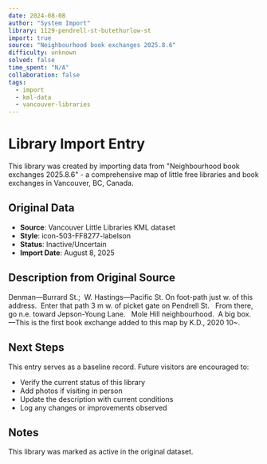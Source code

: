 ```yaml
---
date: 2024-08-08
author: "System Import"
library: 1129-pendrell-st-butethurlow-st
import: true
source: "Neighbourhood book exchanges 2025.8.6"
difficulty: unknown
solved: false
time_spent: "N/A"
collaboration: false
tags:
  - import
  - kml-data
  - vancouver-libraries
---
```


# Library Import Entry

This library was created by importing data from "Neighbourhood book exchanges 2025.8.6" - a comprehensive map of little free libraries and book exchanges in Vancouver, BC, Canada.

## Original Data

- **Source**: Vancouver Little Libraries KML dataset
- **Style**: icon-503-FF8277-labelson
- **Status**: Inactive/Uncertain
- **Import Date**: August 8, 2025

## Description from Original Source

Denman—Burrard St.;  W. Hastings—Pacific St.
On foot-path just w. of this address.  Enter that path 3 m w. of picket gate on Pendrell St.  
From there, go n.e. toward Jepson-Young Lane.   
Mole Hill neighbourhood.  A big box.
—This is the first book exchange added to this map by K.D., 2020 10~.



## Next Steps

This entry serves as a baseline record. Future visitors are encouraged to:
- Verify the current status of this library
- Add photos if visiting in person
- Update the description with current conditions
- Log any changes or improvements observed

## Notes

This library was marked as active in the original dataset.
